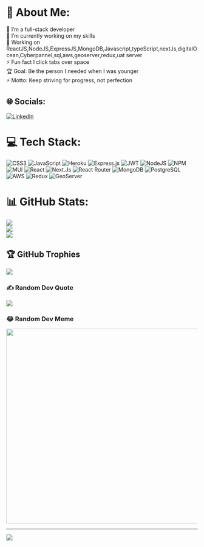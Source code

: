 # 💫 About Me:
🔭 I’m a full-stack developer<br>🤝 I’m currently working on my skills<br>🌱 Working on ReactJS,NodeJS,ExpressJS,MongoDB,Javascript,typeScript,nextJs,digitalOcean,Cyberpannel,sql,aws,geoserver,redux,uat server<br>⚡ Fun fact I click tabs over space<br>🏆 Goal: Be the person I needed when I was younger<br>⚡ Motto: Keep striving for progress, not perfection


## 🌐 Socials:
[![LinkedIn](https://img.shields.io/badge/LinkedIn-%230077B5.svg?logo=linkedin&logoColor=white)](https://linkedin.com/in/https://www.linkedin.com/in/sougata-ganguly/) 

# 💻 Tech Stack:
![CSS3](https://img.shields.io/badge/css3-%231572B6.svg?style=for-the-badge&logo=css3&logoColor=white) ![JavaScript](https://img.shields.io/badge/javascript-%23323330.svg?style=for-the-badge&logo=javascript&logoColor=%23F7DF1E) ![Heroku](https://img.shields.io/badge/heroku-%23430098.svg?style=for-the-badge&logo=heroku&logoColor=white) ![Express.js](https://img.shields.io/badge/express.js-%23404d59.svg?style=for-the-badge&logo=express&logoColor=%2361DAFB) ![JWT](https://img.shields.io/badge/JWT-black?style=for-the-badge&logo=JSON%20web%20tokens) ![NodeJS](https://img.shields.io/badge/node.js-6DA55F?style=for-the-badge&logo=node.js&logoColor=white) ![NPM](https://img.shields.io/badge/NPM-%23000000.svg?style=for-the-badge&logo=npm&logoColor=white) ![MUI](https://img.shields.io/badge/MUI-%230081CB.svg?style=for-the-badge&logo=material-ui&logoColor=white) ![React](https://img.shields.io/badge/react-%2320232a.svg?style=for-the-badge&logo=react&logoColor=%2361DAFB) ![Next.Js](https://img.shields.io/badge/Next.js-000000?style=for-the-badge&logo=next.js&logoColor=white)
![React Router](https://img.shields.io/badge/React_Router-CA4245?style=for-the-badge&logo=react-router&logoColor=white) ![MongoDB](https://img.shields.io/badge/MongoDB-%234ea94b.svg?style=for-the-badge&logo=mongodb&logoColor=white) ![PostgreSQL](https://img.shields.io/badge/PostgreSQL-336791?style=for-the-badge&logo=postgresql&logoColor=white) ![AWS](https://img.shields.io/badge/AWS-232F3E?style=for-the-badge&logo=amazon-aws&logoColor=white) ![Redux](https://img.shields.io/badge/Redux-764ABC?style=for-the-badge&logo=redux&logoColor=white) ![GeoServer](https://img.shields.io/badge/GeoServer-3388FF?style=for-the-badge&logo=geoserver&logoColor=white)
# 📊 GitHub Stats:
![](https://github-readme-stats.vercel.app/api?username=subhocr07&theme=react&hide_border=false&include_all_commits=false&count_private=false)<br/>
![](https://github-readme-streak-stats.herokuapp.com/?user=subhocr07&theme=react&hide_border=false)<br/>
![](https://github-readme-stats.vercel.app/api/top-langs/?username=subhocr07&theme=react&hide_border=false&include_all_commits=false&count_private=false&layout=compact)

## 🏆 GitHub Trophies
![](https://github-profile-trophy.vercel.app/?username=subhocr07&theme=dark_dimmed&no-frame=true&no-bg=false&margin-w=4)

### ✍️ Random Dev Quote
![](https://quotes-github-readme.vercel.app/api?type=horizontal&theme=radical)

### 😂 Random Dev Meme
<img src="https://random-memer.herokuapp.com/" width="512px"/>

---
[![](https://visitcount.itsvg.in/api?id=subhocr07&icon=0&color=0)](https://visitcount.itsvg.in)
